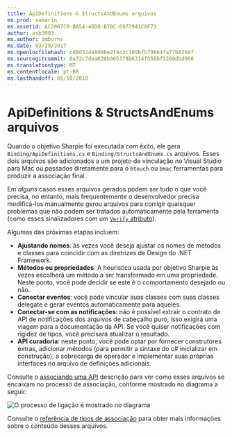 ```yaml
---
title: ApiDefinitions & StructsAndEnums arquivos
ms.prod: xamarin
ms.assetid: AC2087C0-BA54-46D8-B70C-6972941C8F73
author: asb3993
ms.author: amburns
ms.date: 03/29/2017
ms.openlocfilehash: cd0d32d48d96e2f4c2c109bfb79864fa77b8268f
ms.sourcegitcommit: 0a72c7dea020b965378b6314f558bf5360dbd066
ms.translationtype: MT
ms.contentlocale: pt-BR
ms.lasthandoff: 05/10/2018
---
```

# <a name="apidefinitions--structsandenums-files"></a>ApiDefinitions & StructsAndEnums arquivos

Quando o objetivo Sharpie foi executada com êxito, ele gera `Binding/ApiDefinitions.cs` e `Binding/StructsAndEnums.cs` arquivos.
Esses dois arquivos são adicionados a um projeto de vinculação no Visual Studio para Mac ou passados diretamente para o `btouch` ou `bmac` ferramentas para produzir a associação final.

Em *alguns* casos esses arquivos gerados podem ser tudo o que você precisa, no entanto, mais frequentemente o desenvolvedor precisa modificá-los manualmente gerou arquivos para corrigir quaisquer problemas que não podem ser tratados automaticamente pela ferramenta (como esses sinalizadores com um [ `Verify` atributo](~/cross-platform/macios/binding/objective-sharpie/platform/verify.md)).

Algumas das próximas etapas incluem:

- **Ajustando nomes**: às vezes você deseja ajustar os nomes de métodos e classes para coincidir com as diretrizes de Design do .NET Framework.
- **Métodos ou propriedades**: A heurística usada por objetivo Sharpie às vezes escolherá um método a ser transformado em uma propriedade. Neste ponto, você pode decidir se este é o comportamento desejado ou não.
- **Conectar eventos**: você pode vincular suas classes com suas classes delegate e gerar eventos automaticamente para aqueles.
- **Conectar-se com as notificações**: não é possível extrair o contrato de API de notificações dos arquivos de cabeçalho puro, isso exigirá uma viagem para a documentação da API. Se você quiser notificações com rigidez de tipos, você precisará atualizar o resultado.
- **API curadoria**: neste ponto, você pode optar por fornecer construtores extras, adicionar métodos (para permitir a sintaxe do c# inicializar em construção), a sobrecarga de operador e implementar suas próprias interfaces no arquivo de definições adicionais.

Consulte o [associando uma API](~/cross-platform/macios/binding/objective-c-libraries.md) descrição para ver como esses arquivos se encaixam no processo de associação, conforme mostrado no diagrama a seguir:

![](apidefinitions-structsandenums-images/binding-flowchart.png "O processo de ligação é mostrado no diagrama")

Consulte o [referência de tipos de associação](~/cross-platform/macios/binding/binding-types-reference.md) para obter mais informações sobre o conteúdo desses arquivos.

